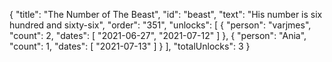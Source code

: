 {
  "title": "The Number of The Beast",
  "id": "beast",
  "text": "His number is six hundred and sixty-six",
  "order": "351",
  "unlocks": [
    {
      "person": "varjmes",
      "count": 2,
      "dates": [
        "2021-06-27",
        "2021-07-12"
      ]
    },
    {
      "person": "Ania",
      "count": 1,
      "dates": [
        "2021-07-13"
      ]
    }
  ],
  "totalUnlocks": 3
}